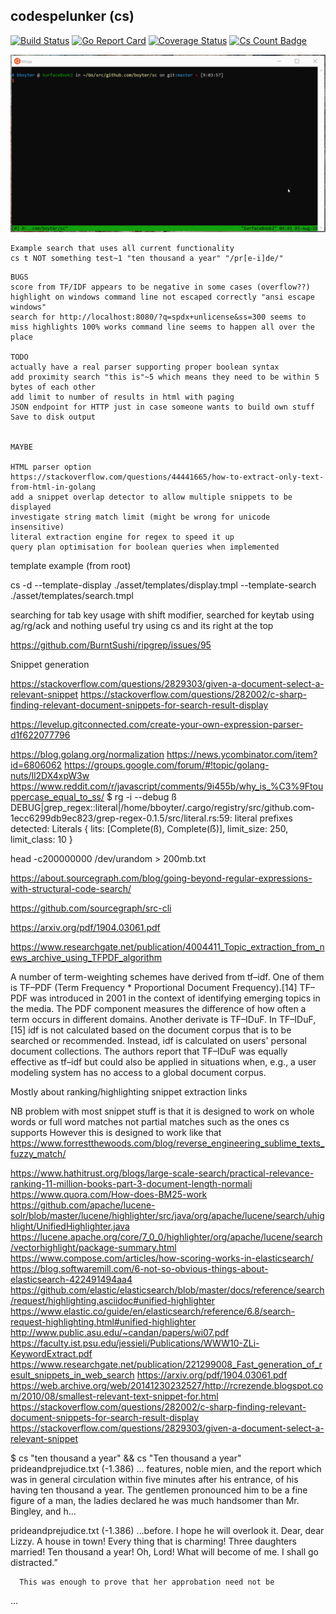 codespelunker (cs)
----------------------

[![Build Status](https://travis-ci.org/boyter/cs.svg?branch=master)](https://travis-ci.org/boyter/cs)
[![Go Report Card](https://goreportcard.com/badge/github.com/boyter/cs)](https://goreportcard.com/report/github.com/boyter/cs)
[![Coverage Status](https://coveralls.io/repos/github/boyter/cs/badge.svg?branch=master)](https://coveralls.io/github/boyter/cs?branch=master)
[![Cs Count Badge](https://sloc.xyz/github/boyter/cs/)](https://github.com/boyter/cs/)

<img alt="cs" src=https://github.com/boyter/cs/raw/master/sc.gif>

```
Example search that uses all current functionality
cs t NOT something test~1 "ten thousand a year" "/pr[e-i]de/"
```

```
BUGS
score from TF/IDF appears to be negative in some cases (overflow??)
highlight on windows command line not escaped correctly "ansi escape windows"
search for http://localhost:8080/?q=spdx+unlicense&ss=300 seems to miss highlights 100% works command line seems to happen all over the place

TODO
actually have a real parser supporting proper boolean syntax
add proximity search "this is"~5 which means they need to be within 5 bytes of each other
add limit to number of results in html with paging
JSON endpoint for HTTP just in case someone wants to build own stuff
Save to disk output


MAYBE

HTML parser option
https://stackoverflow.com/questions/44441665/how-to-extract-only-text-from-html-in-golang
add a snippet overlap detector to allow multiple snippets to be displayed
investigate string match limit (might be wrong for unicode insensitive)
literal extraction engine for regex to speed it up
query plan optimisation for boolean queries when implemented

```

template example (from root)

cs -d --template-display ./asset/templates/display.tmpl --template-search ./asset/templates/search.tmpl


searching for tab key usage with shift modifier, searched for keytab using ag/rg/ack and nothing useful
try using cs and its right at the top 


https://github.com/BurntSushi/ripgrep/issues/95

Snippet generation

https://stackoverflow.com/questions/2829303/given-a-document-select-a-relevant-snippet
https://stackoverflow.com/questions/282002/c-sharp-finding-relevant-document-snippets-for-search-result-display


https://levelup.gitconnected.com/create-your-own-expression-parser-d1f622077796


https://blog.golang.org/normalization
https://news.ycombinator.com/item?id=6806062
https://groups.google.com/forum/#!topic/golang-nuts/Il2DX4xpW3w
https://www.reddit.com/r/javascript/comments/9i455b/why_is_%C3%9Ftouppercase_equal_to_ss/
$ rg -i --debug ß
DEBUG|grep_regex::literal|/home/bboyter/.cargo/registry/src/github.com-1ecc6299db9ec823/grep-regex-0.1.5/src/literal.rs:59: literal prefixes detected: Literals { lits: [Complete(ß), Complete(ẞ)], limit_size: 250, limit_class: 10 }


head -c200000000 /dev/urandom > 200mb.txt
 
https://about.sourcegraph.com/blog/going-beyond-regular-expressions-with-structural-code-search/
 
https://github.com/sourcegraph/src-cli

https://arxiv.org/pdf/1904.03061.pdf



https://www.researchgate.net/publication/4004411_Topic_extraction_from_news_archive_using_TFPDF_algorithm

A number of term-weighting schemes have derived from tf–idf. One of them is TF–PDF (Term Frequency * Proportional Document Frequency).[14] TF–PDF was introduced in 2001 in the context of identifying emerging topics in the media. The PDF component measures the difference of how often a term occurs in different domains. Another derivate is TF–IDuF. In TF–IDuF,[15] idf is not calculated based on the document corpus that is to be searched or recommended. Instead, idf is calculated on users' personal document collections. The authors report that TF–IDuF was equally effective as tf–idf but could also be applied in situations when, e.g., a user modeling system has no access to a global document corpus.



Mostly about ranking/highlighting snippet extraction links

NB problem with most snippet stuff is that it is designed to work on whole words or full word matches not partial matches such as the ones cs supports
However this is designed to work like that https://www.forrestthewoods.com/blog/reverse_engineering_sublime_texts_fuzzy_match/

https://www.hathitrust.org/blogs/large-scale-search/practical-relevance-ranking-11-million-books-part-3-document-length-normali
https://www.quora.com/How-does-BM25-work
https://github.com/apache/lucene-solr/blob/master/lucene/highlighter/src/java/org/apache/lucene/search/uhighlight/UnifiedHighlighter.java
https://lucene.apache.org/core/7_0_0/highlighter/org/apache/lucene/search/vectorhighlight/package-summary.html
https://www.compose.com/articles/how-scoring-works-in-elasticsearch/
https://blog.softwaremill.com/6-not-so-obvious-things-about-elasticsearch-422491494aa4
https://github.com/elastic/elasticsearch/blob/master/docs/reference/search/request/highlighting.asciidoc#unified-highlighter
https://www.elastic.co/guide/en/elasticsearch/reference/6.8/search-request-highlighting.html#unified-highlighter
http://www.public.asu.edu/~candan/papers/wi07.pdf
https://faculty.ist.psu.edu/jessieli/Publications/WWW10-ZLi-KeywordExtract.pdf
https://www.researchgate.net/publication/221299008_Fast_generation_of_result_snippets_in_web_search
https://arxiv.org/pdf/1904.03061.pdf
https://web.archive.org/web/20141230232527/http://rcrezende.blogspot.com/2010/08/smallest-relevant-text-snippet-for.html
https://stackoverflow.com/questions/282002/c-sharp-finding-relevant-document-snippets-for-search-result-display
https://stackoverflow.com/questions/2829303/given-a-document-select-a-relevant-snippet


$ cs "ten thousand a year" && cs "Ten thousand a year"
prideandprejudice.txt (-1.386)
…  features, noble mien, and the report which was in general
      circulation within five minutes after his entrance, of his having
      ten thousand a year. The gentlemen pronounced him to be a fine
      figure of a man, the ladies declared he was much handsomer than
      Mr. Bingley, and h…

prideandprejudice.txt (-1.386)
…before. I hope he will overlook
      it. Dear, dear Lizzy. A house in town! Every thing that is
      charming! Three daughters married! Ten thousand a year! Oh, Lord!
      What will become of me. I shall go distracted.”

      This was enough to prove that her approbation need not be
   …
